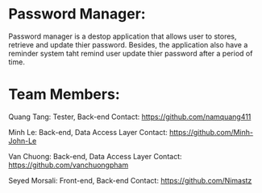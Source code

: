 # Password Manager:
Password manager is a destop application that allows user to stores, retrieve and update thier password. 
Besides, the application also have a reminder system taht remind user update thier password after a period of time.

# Team Members:
Quang Tang: Tester, Back-end
Contact: https://github.com/namquang411

Minh Le: Back-end, Data Access Layer
Contact: https://github.com/Minh-John-Le

Van Chuong: Back-end, Data Access Layer
Contact: https://github.com/vanchuongpham

Seyed Morsali: Front-end, Back-end
Contact: https://github.com/Nimastz


